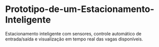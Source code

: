 # Prototipo-de-um-Estacionamento-Inteligente
Estacionamento inteligente com sensores, controle automático de entrada/saída e visualização em tempo real das vagas disponíveis.
